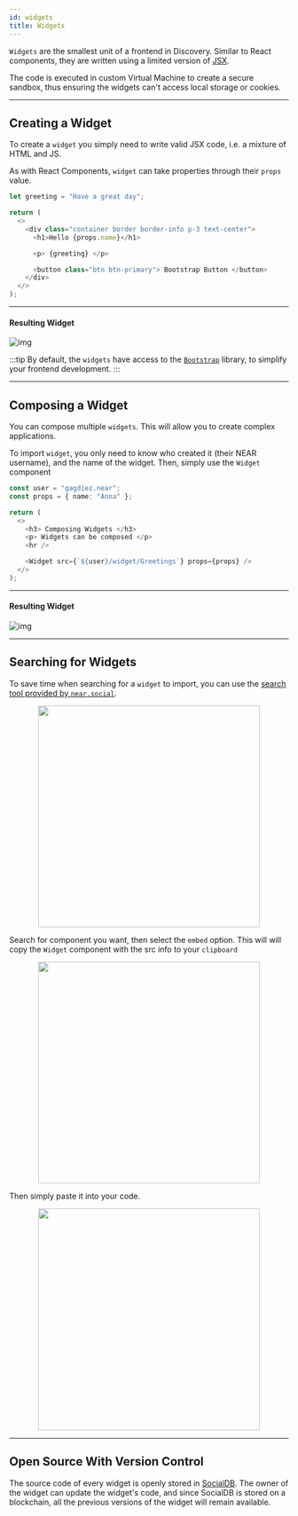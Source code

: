 ```yaml
---
id: widgets
title: Widgets
---
```


`Widgets` are the smallest unit of a frontend in Discovery. Similar to React components, they are written using a limited version of [JSX](https://reactjs.org/docs/introducing-jsx.html).

The code is executed in custom Virtual Machine to create a secure sandbox, thus ensuring the widgets can't access local storage or cookies.

---

## Creating a Widget

To create a `widget` you simply need to write valid JSX code, i.e. a mixture of HTML and JS.

As with React Components, `widget` can take properties through their `props` value.

```ts
let greeting = "Have a great day";

return (
  <>
    <div class="container border border-info p-3 text-center">
      <h1>Hello {props.name}</h1>

      <p> {greeting} </p>

      <button class="btn btn-primary"> Bootstrap Button </button>
    </div>
  </>
);
```

<hr class="subsection"/>

#### Resulting Widget
![img](@site/static/docs/widget-basic.png)

:::tip
By default, the `widgets` have access to the [`Bootstrap`](https://getbootstrap.com/docs/4.1/getting-started/introduction/) library, to simplify your frontend development.
:::

---

## Composing a Widget

You can compose multiple `widgets`. This will allow you to create complex applications. 

To import `widget`, you only need to know who created it (their NEAR username), and the name of the widget. Then, simply use the `Widget` component


```ts
const user = "gagdiez.near";
const props = { name: "Anna" };

return (
  <>
    <h3> Composing Widgets </h3>
    <p> Widgets can be composed </p>
    <hr />

    <Widget src={`${user}/widget/Greetings`} props={props} />
  </>
);
```

<hr class="subsection"/>

#### Resulting Widget
![img](@site/static/docs/widget-composed.png)

---

## Searching for Widgets

To save time when searching for a `widget` to import, you can use the [search tool provided by `near.social`](https://near.social/#/mob.near/widget/Applications).

<div align="center">
  <img src="https://i.imgur.com/oaM1cvp.png" width="400" />
</div>

Search for component you want, then select the `embed` option. This will will copy the `Widget` component with the src info to your `clipboard`

<div align="center">
  <img src="https://i.imgur.com/Wnr3Xx9.png" width="400" />
</div>

Then simply paste it into your code.

<div align="center">
  <img src="https://i.imgur.com/wJhcuqp.png" width="400" />
</div>

---

## Open Source With Version Control
The source code of every widget is openly stored in [SocialDB](../../social/home.md). The owner of the widget can update the widget's code, and since SocialDB is stored on a blockchain, all the previous versions of the widget will remain available.
